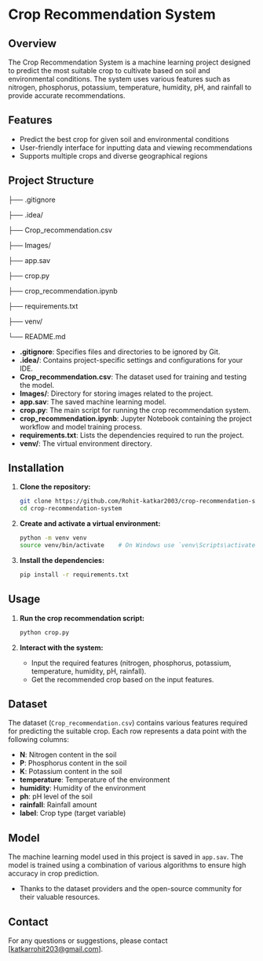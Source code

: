 
# Crop Recommendation System

## Overview

The Crop Recommendation System is a machine learning project designed to predict the most suitable crop to cultivate based on soil and environmental conditions. The system uses various features such as nitrogen, phosphorus, potassium, temperature, humidity, pH, and rainfall to provide accurate recommendations.

## Features

- Predict the best crop for given soil and environmental conditions
- User-friendly interface for inputting data and viewing recommendations
- Supports multiple crops and diverse geographical regions

## Project Structure

├── .gitignore

├── .idea/

├── Crop_recommendation.csv

├── Images/

├── app.sav

├── crop.py

├── crop_recommendation.ipynb

├── requirements.txt

├── venv/

└── README.md


- **.gitignore**: Specifies files and directories to be ignored by Git.
- **.idea/**: Contains project-specific settings and configurations for your IDE.
- **Crop_recommendation.csv**: The dataset used for training and testing the model.
- **Images/**: Directory for storing images related to the project.
- **app.sav**: The saved machine learning model.
- **crop.py**: The main script for running the crop recommendation system.
- **crop_recommendation.ipynb**: Jupyter Notebook containing the project workflow and model training process.
- **requirements.txt**: Lists the dependencies required to run the project.
- **venv/**: The virtual environment directory.

## Installation

1. **Clone the repository:**
    ```bash
    git clone https://github.com/Rohit-katkar2003/crop-recommendation-system.git
    cd crop-recommendation-system
    ```

2. **Create and activate a virtual environment:**
    ```bash
    python -m venv venv
    source venv/bin/activate    # On Windows use `venv\Scripts\activate`
    ```

3. **Install the dependencies:**
    ```bash
    pip install -r requirements.txt
    ```

## Usage

1. **Run the crop recommendation script:**
    ```bash
    python crop.py
    ```

2. **Interact with the system:**
   - Input the required features (nitrogen, phosphorus, potassium, temperature, humidity, pH, rainfall).
   - Get the recommended crop based on the input features.

## Dataset

The dataset (`Crop_recommendation.csv`) contains various features required for predicting the suitable crop. Each row represents a data point with the following columns:

- **N**: Nitrogen content in the soil
- **P**: Phosphorus content in the soil
- **K**: Potassium content in the soil
- **temperature**: Temperature of the environment
- **humidity**: Humidity of the environment
- **ph**: pH level of the soil
- **rainfall**: Rainfall amount
- **label**: Crop type (target variable)

## Model

The machine learning model used in this project is saved in `app.sav`. The model is trained using a combination of various algorithms to ensure high accuracy in crop prediction.



- Thanks to the dataset providers and the open-source community for their valuable resources.

## Contact

For any questions or suggestions, please contact [katkarrohit203@gmail.com].




